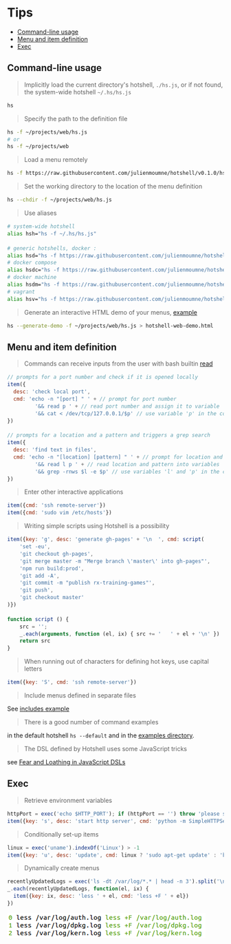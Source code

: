 # Tips

  - [Command-line usage](#command-line-usage)
  - [Menu and item definition](#menu-and-item-definition)
  - [Exec](#exec)

## Command-line usage

> Implicitly load the current directory's hotshell, `./hs.js`, or if not found, the system-wide hotshell `~/.hs/hs.js`

```bash
hs
```

> Specify the path to the definition file

```bash
hs -f ~/projects/web/hs.js
# or
hs -f ~/projects/web
```

> Load a menu remotely

```bash
hs -f https://raw.githubusercontent.com/julienmoumne/hotshell/v0.1.0/hs.js
```

> Set the working directory to the location of the menu definition

```bash
hs --chdir -f ~/projects/web/hs.js
```

> Use aliases

```bash
# system-wide hotshell
alias hsh="hs -f ~/.hs/hs.js"

# generic hotshells, docker :
alias hsd="hs -f https://raw.githubusercontent.com/julienmoumne/hotshell/v0.1.0/examples/docker/docker.hs.js"
# docker compose
alias hsdc="hs -f https://raw.githubusercontent.com/julienmoumne/hotshell/v0.1.0/examples/docker/docker-compose.hs.js"
# docker machine
alias hsdm="hs -f https://raw.githubusercontent.com/julienmoumne/hotshell/v0.1.0/examples/docker/docker-machine.hs.js"
# vagrant
alias hsv="hs -f https://raw.githubusercontent.com/julienmoumne/hotshell/v0.1.0/examples/vagrant/vagrant.hs.js"
```

> Generate an interactive HTML demo of your menus, [example](https://julienmoumne.github.com/hotshell/demos/hs.js.html)

```bash
hs --generate-demo -f ~/projects/web/hs.js > hotshell-web-demo.html  
```

## Menu and item definition
  
> Commands can receive inputs from the user with bash builtin [read](http://wiki.bash-hackers.org/commands/builtin/read) 

```javascript
// prompts for a port number and check if it is opened locally
item({
  desc: 'check local port',
  cmd: 'echo -n "[port] " ' + // prompt for port number
         '&& read p ' + // read port number and assign it to variable 'p'
         '&& cat < /dev/tcp/127.0.0.1/$p' // use variable 'p' in the command
})

// prompts for a location and a pattern and triggers a grep search
item({
  desc: 'find text in files',
  cmd: 'echo -n "[location] [pattern] " ' + // prompt for location and pattern
         '&& read l p ' + // read location and pattern into variables 'l' and 'p'
         '&& grep -rnws $l -e $p' // use variables 'l' and 'p' in the command
})
```

> Enter other interactive applications

```javascript
item({cmd: 'ssh remote-server'})
item({cmd: 'sudo vim /etc/hosts'})
```

> Writing simple scripts using Hotshell is a possibility
 
```javascript
item({key: 'g', desc: 'generate gh-pages' + '\n  ', cmd: script(
    'set -eu',
    'git checkout gh-pages',
    'git merge master -m "Merge branch \'master\' into gh-pages"',
    'npm run build:prod',
    'git add -A',
    'git commit -m "publish rx-training-games"',
    'git push',
    'git checkout master'
)})

function script () {
    src = '';
    _.each(arguments, function (el, ix) { src += '   ' + el + '\n' })
    return src
}
```

> When running out of characters for defining hot keys, use capital letters

```javascript
item({key: 'S', cmd: 'ssh remote-server'})
```

> Include menus defined in separate files

See [includes example](examples#includes)

> There is a good number of command examples

in the default hotshell `hs --default` and in the [examples directory](./examples).

> The DSL defined by Hotshell uses some JavaScript tricks

see [Fear and Loathing in JavaScript DSLs](http://alexyoung.org/2009/10/22/javascript-dsl/)

## Exec

  > Retrieve environment variables
  
```javascript
httpPort = exec('echo $HTTP_PORT'); if (httpPort == '') throw 'please set $HTTP_PORT'
item({key: 's', desc: 'start http server', cmd: 'python -m SimpleHTTPServer ' + httpPort})
```

  > Conditionally set-up items
  
```javascript
linux = exec('uname').indexOf('Linux') > -1
item({key: 'u', desc: 'update', cmd: linux ? 'sudo apt-get update' : 'brew update'})
```

  > Dynamically create menus
  
```javascript
recentlyUpdatedLogs = exec('ls -dt /var/log/*.* | head -n 3').split('\n')
_.each(recentlyUpdatedLogs, function(el, ix) {
  item({key: ix, desc: 'less ' + el, cmd: 'less +F ' + el})
})
```
![Generated Items - Logs](doc/generated-items-logs.png)
